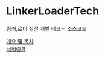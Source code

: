 # LinkerLoaderTech
링커,로더 실전 개발 테크닉 소스코드

[개요 및 목차](https://wikidocs.net/180746#_3)   
[서적링크](http://kozos.jp/books/linker_book.html)   



